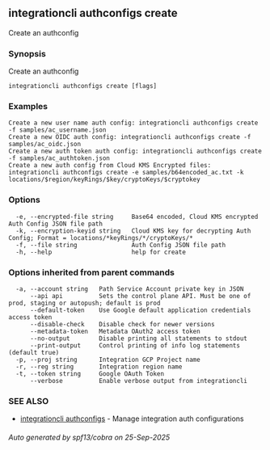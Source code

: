 ## integrationcli authconfigs create

Create an authconfig

### Synopsis

Create an authconfig

```
integrationcli authconfigs create [flags]
```

### Examples

```
Create a new user name auth config: integrationcli authconfigs create -f samples/ac_username.json
Create a new OIDC auth config: integrationcli authconfigs create -f samples/ac_oidc.json
Create a new auth token auth config: integrationcli authconfigs create -f samples/ac_authtoken.json
Create a new auth config from Cloud KMS Encrypted files: integrationcli authconfigs create -e samples/b64encoded_ac.txt -k locations/$region/keyRings/$key/cryptoKeys/$cryptokey
```

### Options

```
  -e, --encrypted-file string     Base64 encoded, Cloud KMS encrypted Auth Config JSON file path
  -k, --encryption-keyid string   Cloud KMS key for decrypting Auth Config; Format = locations/*keyRings/*/cryptoKeys/*
  -f, --file string               Auth Config JSON file path
  -h, --help                      help for create
```

### Options inherited from parent commands

```
  -a, --account string   Path Service Account private key in JSON
      --api api          Sets the control plane API. Must be one of prod, staging or autopush; default is prod
      --default-token    Use Google default application credentials access token
      --disable-check    Disable check for newer versions
      --metadata-token   Metadata OAuth2 access token
      --no-output        Disable printing all statements to stdout
      --print-output     Control printing of info log statements (default true)
  -p, --proj string      Integration GCP Project name
  -r, --reg string       Integration region name
  -t, --token string     Google OAuth Token
      --verbose          Enable verbose output from integrationcli
```

### SEE ALSO

* [integrationcli authconfigs](integrationcli_authconfigs.md)	 - Manage integration auth configurations

###### Auto generated by spf13/cobra on 25-Sep-2025
